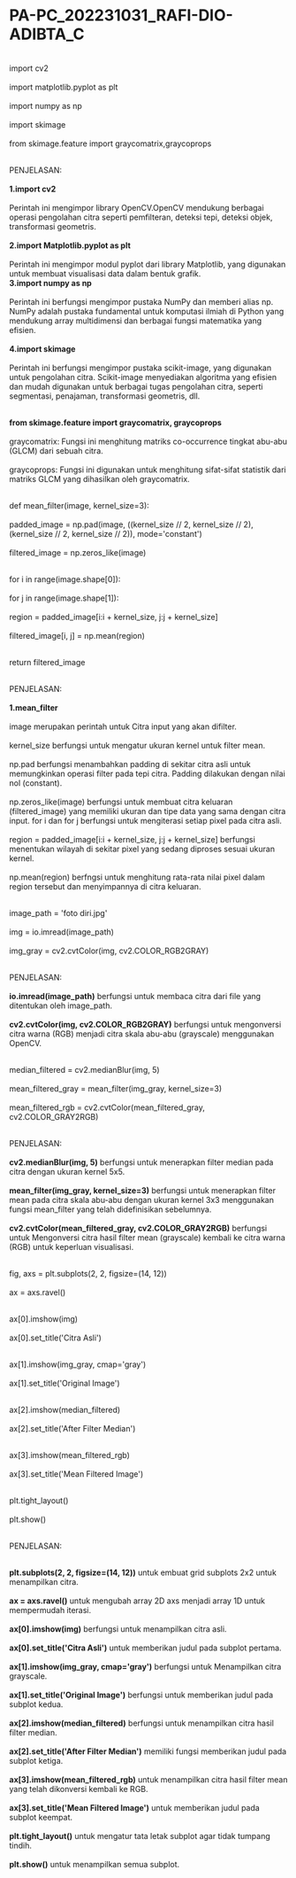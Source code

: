 # PA-PC_202231031_RAFI-DIO-ADIBTA_C
<br>import cv2<br>
<br>import matplotlib.pyplot as plt<br>
<br>import numpy as np<br>
<br>import skimage<br>
<br>from skimage.feature import graycomatrix,graycoprops<br>

<br>PENJELASAN:<br>
<br>**1.import cv2**<br>
<br>Perintah ini mengimpor library OpenCV.OpenCV mendukung berbagai operasi pengolahan citra seperti pemfilteran, deteksi tepi, deteksi objek, transformasi geometris.<br>
<br>**2.import Matplotlib.pyplot as plt**<br>
<br>Perintah ini mengimpor modul pyplot dari library Matplotlib, yang digunakan untuk membuat visualisasi data dalam bentuk grafik. 
<br>**3.import numpy as np**<br>
<br>Perintah ini berfungsi mengimpor pustaka NumPy dan memberi alias np. NumPy adalah pustaka fundamental untuk komputasi ilmiah di Python yang mendukung array multidimensi dan berbagai fungsi matematika yang efisien.<br>
<br>**4.import skimage**<br>
<br>Perintah ini berfungsi mengimpor pustaka scikit-image, yang digunakan untuk pengolahan citra. Scikit-image menyediakan algoritma yang efisien dan mudah digunakan untuk berbagai tugas pengolahan citra, seperti segmentasi, penajaman, transformasi geometris, dll.<br>

<br>**from skimage.feature import graycomatrix, graycoprops**<br>
<br>graycomatrix: Fungsi ini menghitung matriks co-occurrence tingkat abu-abu (GLCM) dari sebuah citra.<br>
<br>graycoprops: Fungsi ini digunakan untuk menghitung sifat-sifat statistik dari matriks GLCM yang dihasilkan oleh graycomatrix. <br>


<br>def mean_filter(image, kernel_size=3):<br>
  <br>  padded_image = np.pad(image, ((kernel_size // 2, kernel_size // 2), (kernel_size // 2, kernel_size // 2)), mode='constant')<br>
   <br> filtered_image = np.zeros_like(image)<br>
    
  <br> for i in range(image.shape[0]):<br>
        <br>for j in range(image.shape[1]):<br>
          <br>  region = padded_image[i:i + kernel_size, j:j + kernel_size]<br>
            <br>filtered_image[i, j] = np.mean(region)<br>
    
   <br> return filtered_image<br>

  <br>  PENJELASAN:<br>
<br>**1.mean_filter**<br>
<br>image merupakan perintah untuk Citra input yang akan difilter.<br>
<br>kernel_size berfungsi untuk mengatur ukuran kernel untuk filter mean.<br>
<br>np.pad berfungsi menambahkan padding di sekitar citra asli untuk memungkinkan operasi filter pada tepi citra. Padding dilakukan dengan nilai nol (constant).<br>
<br>np.zeros_like(image) berfungsi untuk membuat citra keluaran (filtered_image) yang memiliki ukuran dan tipe data yang sama dengan citra input.
for i dan for j berfungsi untuk mengiterasi setiap pixel pada citra asli.<br>
<br>region = padded_image[i:i + kernel_size, j:j + kernel_size] berfungsi menentukan wilayah
di sekitar pixel yang sedang diproses sesuai ukuran kernel.<br>
<br>np.mean(region) berfngsi untuk menghitung rata-rata nilai pixel dalam region tersebut dan menyimpannya di citra keluaran.<br>

<br>image_path = 'foto diri.jpg'<br>
<br>img = io.imread(image_path)<br>
<br>img_gray = cv2.cvtColor(img, cv2.COLOR_RGB2GRAY)<br>

<br>PENJELASAN:<br>
<br>**io.imread(image_path)** berfungsi untuk membaca citra dari file yang ditentukan oleh image_path.<br>
<br>**cv2.cvtColor(img, cv2.COLOR_RGB2GRAY)** berfungsi untuk mengonversi citra warna (RGB) menjadi citra skala abu-abu (grayscale) menggunakan OpenCV.<br>

<br>median_filtered = cv2.medianBlur(img, 5)<br>
<br>mean_filtered_gray = mean_filter(img_gray, kernel_size=3)<br>
<br>mean_filtered_rgb = cv2.cvtColor(mean_filtered_gray, cv2.COLOR_GRAY2RGB)<br>

<br>PENJELASAN:<br>
<br>**cv2.medianBlur(img, 5)** berfungsi untuk menerapkan filter median pada citra dengan ukuran kernel 5x5.<br>
<br>**mean_filter(img_gray, kernel_size=3)** berfungsi untuk menerapkan filter mean pada citra skala abu-abu dengan ukuran kernel 3x3 menggunakan fungsi mean_filter yang telah didefinisikan sebelumnya.<br>
<br>**cv2.cvtColor(mean_filtered_gray, cv2.COLOR_GRAY2RGB)**  berfungsi untuk Mengonversi citra hasil filter mean (grayscale) kembali ke citra warna (RGB) untuk keperluan visualisasi.<br>


<br>fig, axs = plt.subplots(2, 2, figsize=(14, 12))<br>
<br>ax = axs.ravel()<br>

<br>ax[0].imshow(img)<br>
<br>ax[0].set_title('Citra Asli')<br>


<br>ax[1].imshow(img_gray, cmap='gray')<br>
<br>ax[1].set_title('Original Image')<br>


<br>ax[2].imshow(median_filtered)<br>
<br>ax[2].set_title('After Filter Median')<br>


<br>ax[3].imshow(mean_filtered_rgb)<br>
<br>ax[3].set_title('Mean Filtered Image')<br>


<br>plt.tight_layout()<br>
<br>plt.show()<br>

<br>PENJELASAN:<br>

<br>**plt.subplots(2, 2, figsize=(14, 12))** untuk embuat grid subplots 2x2 untuk menampilkan citra.<br>
<br>**ax = axs.ravel()** untuk mengubah array 2D axs menjadi array 1D untuk mempermudah iterasi.<br>
<br>**ax[0].imshow(img)** berfungsi untuk menampilkan citra asli.<br>
<br>**ax[0].set_title('Citra Asli')**  untuk memberikan judul pada subplot pertama.<br>
<br>**ax[1].imshow(img_gray, cmap='gray')** berfungsi untuk Menampilkan citra grayscale.<br>
<br>**ax[1].set_title('Original Image')** berfungsi untuk memberikan judul pada subplot kedua.<br>
<br>**ax[2].imshow(median_filtered)** berfungsi untuk menampilkan citra hasil filter median.<br>
<br>**ax[2].set_title('After Filter Median')** memiliki fungsi memberikan judul pada subplot ketiga.<br>
<br>**ax[3].imshow(mean_filtered_rgb)** untuk menampilkan citra hasil filter mean yang telah dikonversi kembali ke RGB.<br>
<br>**ax[3].set_title('Mean Filtered Image')** untuk memberikan judul pada subplot keempat.<br>
<br>**plt.tight_layout()** untuk mengatur tata letak subplot agar tidak tumpang tindih.<br>
<br>**plt.show()** untuk menampilkan semua subplot.<br>
